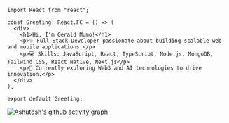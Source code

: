 
```tsx
import React from "react";

const Greeting: React.FC = () => (
  <div>
    <h1>Hi, I'm Gerald Mumo!</h1>
    <p>✨ Full-Stack Developer passionate about building scalable web and mobile applications.</p>
    <p>💻 Skills: JavaScript, React, TypeScript, Node.js, MongoDB, Tailwind CSS, React Native, Next.js</p>
    <p>🌱 Currently exploring Web3 and AI technologies to drive innovation.</p>
  </div>
);

export default Greeting;
```
[![Ashutosh's github activity graph](https://github-readme-activity-graph.vercel.app/graph?username=gerismumo&theme=high-contrast&custom_title=Github%20Commits%20Graph)](https://github.com/ashutosh00710/github-readme-activity-graph)







